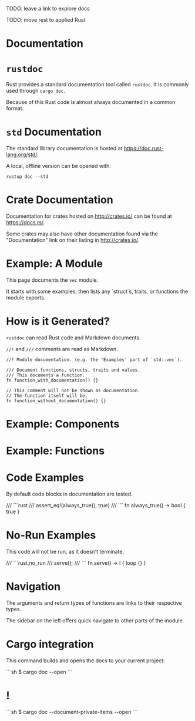 TODO: leave a link to explore docs 

TODO: move rest to applied Rust

# Documentation

`rustdoc`
=========

Rust provides a standard documentation tool called `rustdoc`. It is
commonly used through `cargo doc`.

Because of this Rust code is almost always documented in a common
format.

`std` Documentation
===================

The standard library documentation is hosted at
<https://doc.rust-lang.org/std/>.

A local, offline version can be opened with:

    rustup doc --std

Crate Documentation
===================

Documentation for crates hosted on <http://crates.io/> can be found at
<https://docs.rs/>.

Some crates may also have other documentation found via the
"Documentation" link on their listing in <http://crates.io/>.

Example: A Module
=================

This page documents the `vec` module.

It starts with some examples, then lists any \`struct\`s, traits, or
functions the module exports.

How is it Generated?
====================

`rustdoc` can read Rust code and Markdown documents.

`//!` and `///` comments are read as Markdown.

    //! Module documentation. (e.g. the 'Examples' part of `std::vec`).

    /// Document functions, structs, traits and values.
    /// This documents a function.
    fn function_with_documentation() {}

    // This comment will not be shown as documentation.
    // The function itself will be.
    fn function_without_documentation() {}

Example: Components
===================

Example: Functions
==================

Code Examples
=============

By default code blocks in documentation are tested.

/// \`\`\`rust /// assert\_eq!(always\_true(), true) /// \`\`\` fn
always\_true() -&gt; bool { true }

No-Run Examples
===============

This code will not be run, as it doesn’t terminate.

/// \`\`\`rust,no\_run /// serve(); /// \`\`\` fn serve() -&gt; ! { loop
{} }

Navigation
==========

The arguments and return types of functions are links to their
respective types.

The sidebar on the left offers quick navigate to other parts of the
module.

Cargo integration
=================

This command builds and opens the docs to your current project:

\`\`\`sh $ cargo doc --open \`\`\`

!
=

\`\`\`sh $ cargo doc --document-private-items --open \`\`\`
